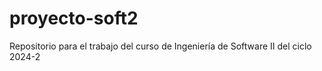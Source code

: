 # proyecto-soft2
Repositorio para el trabajo del curso de Ingeniería de Software II del ciclo 2024-2

